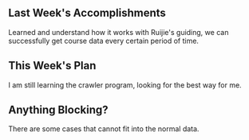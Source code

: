 ## Last Week's Accomplishments

Learned and understand how it works with Ruijie's guiding, we can successfully get course data every certain period of time.

## This Week's Plan

I am still learning the crawler program, looking for the best way for me.

## Anything Blocking?

There are some cases that cannot fit into the normal data.
